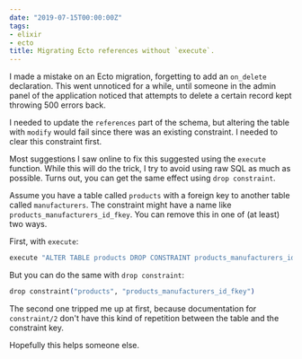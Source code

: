 ```yaml
---
date: "2019-07-15T00:00:00Z"
tags:
- elixir
- ecto
title: Migrating Ecto references without `execute`.
---
```


I made a mistake on an Ecto migration, forgetting to add an `on_delete` declaration.
This went unnoticed for a while, until someone in the admin panel of the application
noticed that attempts to delete a certain record kept throwing 500 errors back.

I needed to update the `references` part of the schema, but altering the table with `modify`
would fail since there was an existing constraint. I needed to clear this constraint first.

Most suggestions I saw online to fix this suggested using the `execute` function. While
this will do the trick, I try to avoid using raw SQL as much as possible. Turns out, you
can get the same effect using `drop constraint`.

Assume you have a table called `products` with a foreign key to another table called
`manufacturers`. The constraint might have a name like `products_manufacturers_id_fkey`.
You can remove this in one of (at least) two ways.

First, with `execute`:
```elixir
execute "ALTER TABLE products DROP CONSTRAINT products_manufacturers_id_fkey"
```

But you can do the same with `drop constraint`:
```elixir
drop constraint("products", "products_manufacturers_id_fkey")
```

The second one tripped me up at first, because documentation for `constraint/2` don't have
this kind of repetition between the table and the constraint key.

Hopefully this helps someone else.
